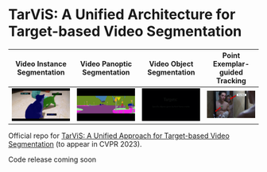 # TarViS: A Unified Architecture for Target-based Video Segmentation

| Video Instance Segmentation | Video Panoptic Segmentation | Video Object Segmentation | Point Exemplar-guided Tracking |
| --- | --- | --- | --- |
| ![VIS](.images/vis.gif) | ![VOS](.images/vps.gif "VPS") | ![VOS](.images/vos.gif "VOS") | ![PET](.images/pet.gif "PET") |

Official repo for [TarViS: A Unified Approach for Target-based Video Segmentation](https://arxiv.org/pdf/2301.02657.pdf) (to appear in CVPR 2023).

Code release coming soon
